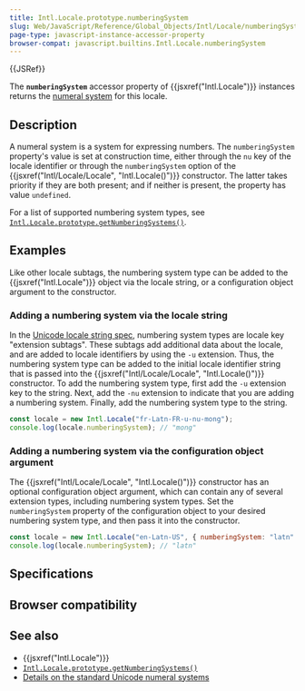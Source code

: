 ```yaml
---
title: Intl.Locale.prototype.numberingSystem
slug: Web/JavaScript/Reference/Global_Objects/Intl/Locale/numberingSystem
page-type: javascript-instance-accessor-property
browser-compat: javascript.builtins.Intl.Locale.numberingSystem
---
```


{{JSRef}}

The **`numberingSystem`** accessor property of {{jsxref("Intl.Locale")}} instances returns the [numeral system](https://en.wikipedia.org/wiki/Numeral_system) for this locale.

## Description

A numeral system is a system for expressing numbers. The `numberingSystem` property's value is set at construction time, either through the `nu` key of the locale identifier or through the `numberingSystem` option of the {{jsxref("Intl/Locale/Locale", "Intl.Locale()")}} constructor. The latter takes priority if they are both present; and if neither is present, the property has value `undefined`.

For a list of supported numbering system types, see [`Intl.Locale.prototype.getNumberingSystems()`](/Web/JavaScript/Reference/Global_Objects/Intl/Locale/getNumberingSystems#supported_numbering_system_types).

## Examples

Like other locale subtags, the numbering system type can be added to the {{jsxref("Intl.Locale")}} object via the locale string, or a configuration object argument to the constructor.

### Adding a numbering system via the locale string

In the [Unicode locale string spec](https://www.unicode.org/reports/tr35/), numbering system types are locale key "extension subtags". These subtags add additional data about the locale, and are added to locale identifiers by using the `-u` extension. Thus, the numbering system type can be added to the initial locale identifier string that is passed into the {{jsxref("Intl/Locale/Locale", "Intl.Locale()")}} constructor. To add the numbering system type, first add the `-u` extension key to the string. Next, add the `-nu` extension to indicate that you are adding a numbering system. Finally, add the numbering system type to the string.

```js
const locale = new Intl.Locale("fr-Latn-FR-u-nu-mong");
console.log(locale.numberingSystem); // "mong"
```

### Adding a numbering system via the configuration object argument

The {{jsxref("Intl/Locale/Locale", "Intl.Locale()")}} constructor has an optional configuration object argument, which can contain any of several extension types, including numbering system types. Set the `numberingSystem` property of the configuration object to your desired numbering system type, and then pass it into the constructor.

```js
const locale = new Intl.Locale("en-Latn-US", { numberingSystem: "latn" });
console.log(locale.numberingSystem); // "latn"
```

## Specifications



## Browser compatibility



## See also

- {{jsxref("Intl.Locale")}}
- [`Intl.Locale.prototype.getNumberingSystems()`](/Web/JavaScript/Reference/Global_Objects/Intl/Locale/getNumberingSystems)
- [Details on the standard Unicode numeral systems](https://github.com/unicode-org/cldr/blob/main/common/supplemental/numberingSystems.xml)
